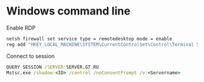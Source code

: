 # Windows command line

Enable RDP
```cmd
netsh firewall set service type = remotedesktop mode = enable
reg add "HKEY_LOCAL_MACHINE\SYSTEM\CurrentControlSet\Control\Terminal Server" /v fDenyTSConnections /t REG_DWORD /d 0 /f
```

Connect to session
```cmd
QUERY SESSION /SERVER:SERVER.GT.RU
Mstsc.exe /shadow:<ID> /control /noConsentPrompt /v:<Servername>
```
